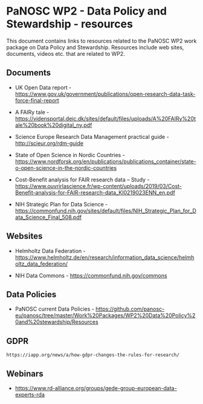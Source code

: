 # PaNOSC WP2 - Data Policy and Stewardship - resources

This document contains links to resources related to the PaNOSC WP2 work package on Data Policy and Stewardship. Resources include web sites, documents, videos etc. that are related to WP2.

Documents
---------

* UK Open Data report - https://www.gov.uk/government/publications/open-research-data-task-force-final-report 

* A FAIRy tale - https://vidensportal.deic.dk/sites/default/files/uploads/A%20FAIRy%20tale%20book%20digital_ny.pdf

* Science Europe Research Data Management practical guide - http://scieur.org/rdm-guide

* State of Open Science in Nordic Countries - https://www.nordforsk.org/en/publications/publications_container/state-o-open-science-in-the-nordic-countries

* Cost-Benefit analysis for FAIR research data – Study - https://www.ouvrirlascience.fr/wp-content/uploads/2019/03/Cost-Benefit-analysis-for-FAIR-research-data_KI0219023ENN_en.pdf

* NIH Strategic Plan for Data Science - https://commonfund.nih.gov/sites/default/files/NIH_Strategic_Plan_for_Data_Science_Final_508.pdf

Websites
--------

* Helmholtz Data Federation - https://www.helmholtz.de/en/research/information_data_science/helmholtz_data_federation/

* NIH Data Commons - https://commonfund.nih.gov/commons

Data Policies
-------------

* PaNOSC current Data Policies - https://github.com/panosc-eu/panosc/tree/master/Work%20Packages/WP2%20Data%20Policy%20and%20stewardship/Resources

GDPR
----

    https://iapp.org/news/a/how-gdpr-changes-the-rules-for-research/

    
Webinars
--------

* https://www.rd-alliance.org/groups/gede-group-european-data-experts-rda
